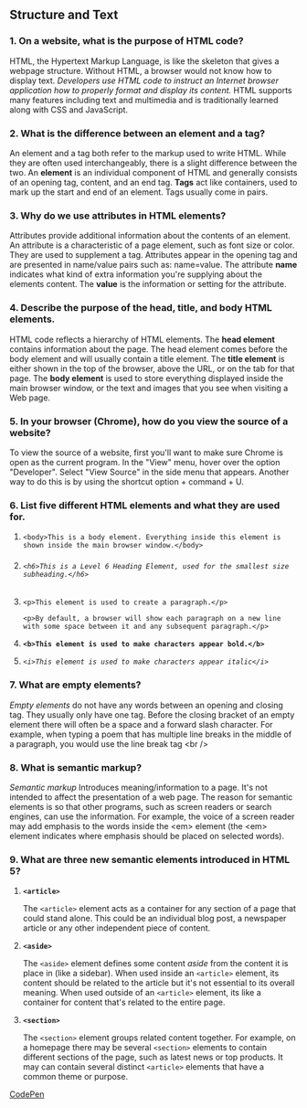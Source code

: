 ## Structure and Text
### 1. On a website, what is the purpose of HTML code?

HTML, the Hypertext Markup Language, is like the skeleton that gives a webpage structure. Without HTML, a browser would not know how to display text. _Developers use HTML code to instruct an Internet browser application how to properly format and display its content._ HTML supports many features including text and multimedia and is traditionally learned along with CSS and JavaScript.

### 2. What is the difference between an **element** and a **tag**?

An element and a tag both refer to the markup used to write HTML. While they are often used interchangeably, there is a slight difference between the two. An **element** is an individual component of HTML and generally consists of an opening tag, content, and an end tag. **Tags** act like containers, used to mark up the start and end of an element. Tags usually come in pairs.

### 3. Why do we use attributes in HTML elements?

Attributes provide additional information about the contents of an element. An attribute is a characteristic of a page element, such as font size or color. They are used to supplement a tag. Attributes appear in the opening tag and are presented in name/value pairs such as: name=value. The attribute **name** indicates what kind of extra information you're supplying about the elements content. The **value** is the information or setting for the attribute.

### 4. Describe the purpose of the head, title, and body HTML elements.

HTML code reflects a hierarchy of HTML elements. The **head element** contains information about the page. The head element comes before the body element and will usually contain a title element. The **title element** is either shown in the top of the browser, above the URL, or on the tab for that page. The **body element** is used to store everything displayed inside the main browser window, or the text and images that you see when visiting a Web page.

### 5. In your browser (Chrome), how do you view the source of a website?

To view the source of a website, first you'll want to make sure Chrome is open as the current program. In the "View" menu, hover over the option "Developer". Select "View Source" in the side menu that appears. Another way to do this is by using the shortcut option + command + U.

### 6. List five different HTML elements and what they are used for.

1. `<body>This is a body element. Everything inside this element is shown inside the main browser window.</body>`
1. ###### `<h6>This is a Level 6 Heading Element, used for the smallest size subheading.</h6>`

1. `<p>This element is used to create a paragraph.</p>`

    `<p>By default, a browser will show each paragraph on a new line with some space between it and any subsequent paragraph.</p>`

1. **`<b>This element is used to make characters appear bold.</b>`**
1. _`<i>This element is used to make characters appear italic</i>`_

### 7. What are empty elements?

_Empty elements_ do not have any words between an opening and closing tag. They usually only have one tag. Before the closing bracket of an empty element there will often be a space and a forward slash character. For example, when typing a poem that has multiple line breaks in the middle of a paragraph, you would use the line break tag &lt;br /&gt;

### 8. What is semantic markup?

_Semantic markup_ Introduces meaning/information to a page. It's not intended to affect the presentation of a web page. The reason for semantic elements is so that other programs, such as screen readers or search engines, can use the information. For example, the voice of a screen reader may add emphasis to the words inside the &lt;em&gt; element (the &lt;em&gt; element indicates where emphasis should be placed on selected words).

### 9. What are three new semantic elements introduced in HTML 5?

1. **`<article>`**

    The `<article>` element acts as a container for any section of a page that could stand alone. This could be an individual blog post, a newspaper article or any other independent piece of content.

1. **`<aside>`**

    The `<aside>` element defines some content _aside_ from the content it is place in (like a sidebar). When used inside an `<article>` element, its content should be related to the article but it's not essential to its overall meaning. When used outside of an `<article>` element, its like a container for content that's related to the entire page.

1. **`<section>`**

    The `<section>` element groups related content together. For example, on a homepage there may be several `<section>` elements to contain different sections of the page, such as latest news or top products. It may can contain several distinct `<article>` elements that have a common theme or purpose.

  [CodePen](https://codepen.io/madisonrandle/pen/yLBEmYz)
